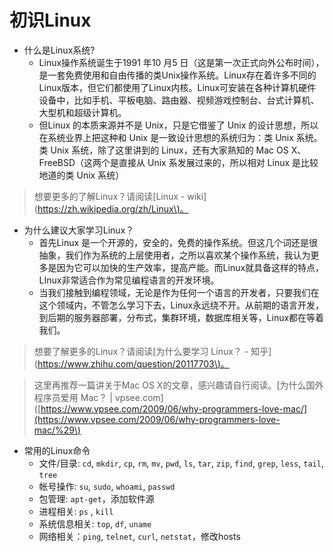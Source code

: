 # 初识Linux

* 什么是Linux系统?
  * Linux操作系统诞生于1991 年10 月5 日（这是第一次正式向外公布时间），是一套免费使用和自由传播的类Unix操作系统。Linux存在着许多不同的Linux版本，但它们都使用了Linux内核。Linux可安装在各种计算机硬件设备中，比如手机、平板电脑、路由器、视频游戏控制台、台式计算机、大型机和超级计算机。
  * 但Linux 的本质来源并不是 Unix，只是它借鉴了 Unix 的设计思想，所以在系统业界上把这种和 Unix 是一致设计思想的系统归为：类 Unix 系统。类 Unix 系统，除了这里讲到的 Linux，还有大家熟知的 Mac OS X、FreeBSD（这两个是直接从 Unix 系发展过来的，所以相对 Linux 是比较地道的类 Unix 系统）

> 想要更多的了解Linux？请阅读\[Linux - wiki\]\([https://zh.wikipedia.org/zh/Linux\)。](https://zh.wikipedia.org/zh/Linux%29。)

* 为什么建议大家学习Linux？
  * 首先Linux 是一个开源的，安全的，免费的操作系统。但这几个词还是很抽象，我们作为系统的上层使用者，之所以喜欢某个操作系统，我认为更多是因为它可以加快的生产效率，提高产能。而Linux就具备这样的特点，LInux非常适合作为常见编程语言的开发环境。
  * 当我们接触到编程领域，无论是作为任何一个语言的开发者，只要我们在这个领域内，不管怎么学习下去，Linux永远绕不开。从前期的语言开发，到后期的服务器部署，分布式，集群环境，数据库相关等，Linux都在等着我们。

> 想要了解更多的Linux？请阅读\[为什么要学习 Linux？ - 知乎\]\([https://www.zhihu.com/question/20117703\)。](https://www.zhihu.com/question/20117703%29。)

> 这里再推荐一篇讲关于Mac OS X的文章，感兴趣请自行阅读。\[为什么国外程序员爱用 Mac？ \| vpsee.com\]\([https://www.vpsee.com/2009/06/why-programmers-love-mac/](https://www.vpsee.com/2009/06/why-programmers-love-mac/%29\)

* 常用的Linux命令
  * 文件/目录: `cd`, `mkdir`, `cp`, `rm`, `mv`, `pwd`, `ls`, `tar`, `zip`, `find`, `grep`, `less`, `tail`, `tree`
  * 帐号操作: `su`, `sudo`, `whoami`, `passwd`
  * 包管理: `apt-get`，添加软件源
  * 进程相关:  `ps` , `kill`
  * 系统信息相关: `top`, `df`, `uname`
  * 网络相关：`ping`, `telnet`, `curl`, `netstat`，修改hosts



